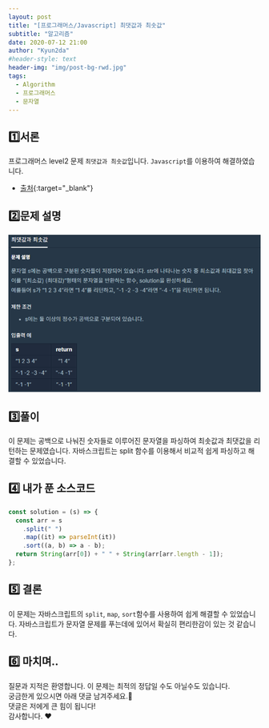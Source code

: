 ```yaml
---
layout: post
title: "[프로그래머스/Javascript] 최댓값과 최솟값"
subtitle: "알고리즘"
date: 2020-07-12 21:00
author: "Kyun2da"
#header-style: text
header-img: "img/post-bg-rwd.jpg"
tags:
  - Algorithm
  - 프로그래머스
  - 문자열
---
```


## 1️⃣서론

프로그래머스 level2 문제 `최댓값과 최솟값`입니다.
`Javascript`를 이용하여 해결하였습니다.

- [출처](https://programmers.co.kr/learn/courses/30/lessons/12939){:target="\_blank"}

## 2️⃣문제 설명

![최댓값과 최솟값](/img/algorithm/maxandMin.png)

## 3️⃣풀이

이 문제는 공백으로 나눠진 숫자들로 이루어진 문자열을 파싱하여 최솟값과 최댓값을 리턴하는 문제였습니다.
자바스크립트는 split 함수를 이용해서 비교적 쉽게 파싱하고 해결할 수 있었습니다.

## 4️⃣ 내가 푼 소스코드

```js
const solution = (s) => {
  const arr = s
    .split(" ")
    .map((it) => parseInt(it))
    .sort((a, b) => a - b);
  return String(arr[0]) + " " + String(arr[arr.length - 1]);
};
```

## 5️⃣ 결론

이 문제는 자바스크립트의 `split`, `map`, `sort`함수를 사용하여 쉽게 해결할 수 있었습니다. 자바스크립트가 문자열 문제를 푸는데에 있어서 확실히 편리한감이 있는 것 같습니다.

## 6️⃣ 마치며..

질문과 지적은 환영합니다. 이 문제는 최적의 정답일 수도 아닐수도 있습니다.  
궁금한게 있으시면 아래 댓글 남겨주세요.🙏  
댓글은 저에게 큰 힘이 됩니다!  
감사합니다. ❤️
